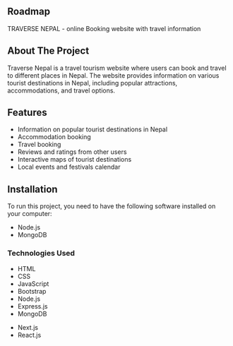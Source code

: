 <!-- ROADMAP -->
## Roadmap
   
   TRAVERSE NEPAL
    - online Booking website with travel information 



## About The Project

Traverse Nepal is a travel tourism website where users can book and travel to different places in Nepal. The website provides information on various tourist destinations in Nepal, including popular attractions, accommodations, and travel options. 


## Features

- Information on popular tourist destinations in Nepal
- Accommodation booking
- Travel booking
- Reviews and ratings from other users
- Interactive maps of tourist destinations
- Local events and festivals calendar


## Installation

To run this project, you need to have the following software installed on your computer:

- Node.js
- MongoDB
  

  
### Technologies Used

- HTML
- CSS
- JavaScript
- Bootstrap
- Node.js
- Express.js
- MongoDB
* Next.js
* React.js

